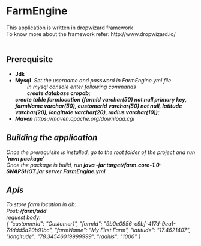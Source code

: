 <h1>FarmEngine</h1>
This application is written in dropwizard framework<br>
To know more about the framework refer: http://www.dropwizard.io/<br><br>

<h2>Prerequisite</h2>
<ul>
<li><b>Jdk</b> <br></li>
<li><b>Mysql</b><i>&nbsp;&nbsp;Set the username and password in FarmEngine.yml file<br>
&nbsp;&nbsp;&nbsp;&nbsp;&nbsp;&nbsp;&nbsp;&nbsp;In mysql console enter following commands <br>
 &nbsp;&nbsp;&nbsp;&nbsp;&nbsp;&nbsp;&nbsp;&nbsp;<b><i>create database cropdb;<br>
 create table farmlocation (farmId varchar(50) not null primary key, farmName varchar(50), customerId varchar(50) not null, latitude varchar(20), longitude varchar(20), radius varchar(10));
</i></b></li>
<li><b>Maven</b> https://maven.apache.org/download.cgi<br></li>
</ul>

<h2>Building the application</h2>
Once the prerequisite is installed, go to the root folder of the project and run <b>'mvn package'</b><br>
Once the package is build, run <b>java -jar target/farm.core-1.0-SNAPSHOT.jar server FarmEngine.yml </b>
<br>

<h2>Apis</h2>
To store farm location in db:<br>
Post:<b> /farm/add </b><br>
request body:<br>
<i>
{
  "customerId": "Customer1",
  "farmId": "9b0e0956-c9bf-417d-9ea1-7dddd5d20b91bc",
  "farmName": "My First Farm",
  "latitude": "17.4621407",
  "longitude": "78.34546019999999",
  "radius": "1000"
}
</i>


 
 
